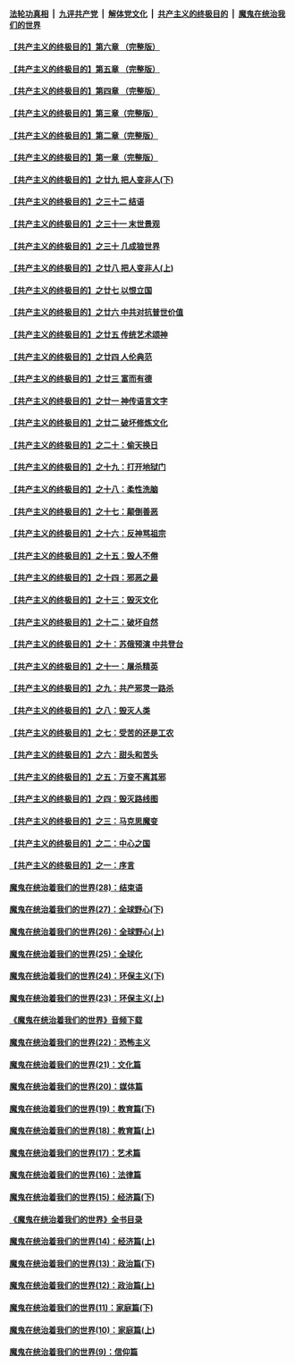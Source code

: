 ####  [法轮功真相](../../../../basic/blob/master/README.md?t=11071126) &nbsp;|&nbsp; [九评共产党](../../../../9ping.md/blob/master/README.md?t=11071126) &nbsp;|&nbsp; [解体党文化](../../../../jtdwh.md/blob/master/README.md?t=11071126)  &nbsp;|&nbsp; [共产主义的终极目的](../../../../gczydzjmd.md/blob/master/README.md?t=11071126) &nbsp;|&nbsp; [魔鬼在统治我们的世界](../../../../mgztzwmdsj.md/blob/master/README.md?t=11071126) 

#### [【共产主义的终极目的】第六章 （完整版）](../pages/nsc422/n11428913.md?t=11071126) 

#### [【共产主义的终极目的】第五章 （完整版）](../pages/nsc422/n11428912.md?t=11071126) 

#### [【共产主义的终极目的】第四章 （完整版）](../pages/nsc422/n11428907.md?t=11071126) 

#### [【共产主义的终极目的】第三章（完整版）](../pages/nsc422/n11428848.md?t=11071126) 

#### [【共产主义的终极目的】第二章（完整版）](../pages/nsc422/n11428831.md?t=11071126) 

#### [【共产主义的终极目的】第一章（完整版）](../pages/nsc422/n11417651.md?t=11071126) 

#### [【共产主义的终极目的】之廿九 把人变非人(下)](../pages/nsc422/n11344140.md?t=11071126) 

#### [【共产主义的终极目的】之三十二 结语](../pages/nsc422/n11360535.md?t=11071126) 

#### [【共产主义的终极目的】之三十一 末世景观](../pages/nsc422/n11351129.md?t=11071126) 

#### [【共产主义的终极目的】之三十 几成狼世界](../pages/nsc422/n11348280.md?t=11071126) 

#### [【共产主义的终极目的】之廿八 把人变非人(上)](../pages/nsc422/n11340492.md?t=11071126) 

#### [【共产主义的终极目的】之廿七 以恨立国](../pages/nsc422/n11336944.md?t=11071126) 

#### [【共产主义的终极目的】之廿六 中共对抗普世价值](../pages/nsc422/n11324785.md?t=11071126) 

#### [【共产主义的终极目的】之廿五 传统艺术颂神](../pages/nsc422/n11296396.md?t=11071126) 

#### [【共产主义的终极目的】之廿四 人伦典范](../pages/nsc422/n11296397.md?t=11071126) 

#### [【共产主义的终极目的】之廿三 富而有德](../pages/nsc422/n11283598.md?t=11071126) 

#### [【共产主义的终极目的】之廿一 神传语言文字](../pages/nsc422/n11263265.md?t=11071126) 

#### [【共产主义的终极目的】之廿二 破坏修炼文化](../pages/nsc422/n11245728.md?t=11071126) 

#### [【共产主义的终极目的】之二十：偷天换日](../pages/nsc422/n11238846.md?t=11071126) 

#### [【共产主义的终极目的】之十九：打开地狱门](../pages/nsc422/n11206376.md?t=11071126) 

#### [【共产主义的终极目的】之十八：柔性洗脑](../pages/nsc422/n11199994.md?t=11071126) 

#### [【共产主义的终极目的】之十七：颠倒善恶](../pages/nsc422/n11179782.md?t=11071126) 

#### [【共产主义的终极目的】之十六：反神骂祖宗](../pages/nsc422/n11166798.md?t=11071126) 

#### [【共产主义的终极目的】之十五：毁人不倦](../pages/nsc422/n11166792.md?t=11071126) 

#### [【共产主义的终极目的】之十四：邪恶之最](../pages/nsc422/n11150249.md?t=11071126) 

#### [【共产主义的终极目的】之十三：毁灭文化](../pages/nsc422/n11135227.md?t=11071126) 

#### [【共产主义的终极目的】之十二：破坏自然](../pages/nsc422/n11135214.md?t=11071126) 

#### [【共产主义的终极目的】之十：苏俄预演 中共登台](../pages/nsc422/n11118424.md?t=11071126) 

#### [【共产主义的终极目的】之十一：屠杀精英](../pages/nsc422/n11118442.md?t=11071126) 

#### [【共产主义的终极目的】之九：共产邪灵一路杀](../pages/nsc422/n11114139.md?t=11071126) 

#### [【共产主义的终极目的】之八：毁灭人类](../pages/nsc422/n11108503.md?t=11071126) 

#### [【共产主义的终极目的】之七：受苦的还是工农](../pages/nsc422/n11101809.md?t=11071126) 

#### [【共产主义的终极目的】之六：甜头和苦头](../pages/nsc422/n11096971.md?t=11071126) 

#### [【共产主义的终极目的】之五：万变不离其邪](../pages/nsc422/n11091285.md?t=11071126) 

#### [【共产主义的终极目的】之四：毁灭路线图](../pages/nsc422/n11086284.md?t=11071126) 

#### [【共产主义的终极目的】之三：马克思魔变](../pages/nsc422/n11061941.md?t=11071126) 

#### [【共产主义的终极目的】之二：中心之国](../pages/nsc422/n11047728.md?t=11071126) 

#### [【共产主义的终极目的】之一：序言](../pages/nsc422/n11086077.md?t=11071126) 

#### [魔鬼在统治着我们的世界(28)：结束语](../pages/nsc422/n10936246.md?t=11071126) 

#### [魔鬼在统治着我们的世界(27)：全球野心(下)](../pages/nsc422/n10928319.md?t=11071126) 

#### [魔鬼在统治着我们的世界(26)：全球野心(上)](../pages/nsc422/n10900318.md?t=11071126) 

#### [魔鬼在统治着我们的世界(25)：全球化](../pages/nsc422/n10788205.md?t=11071126) 

#### [魔鬼在统治着我们的世界(24)：环保主义(下)](../pages/nsc422/n10695307.md?t=11071126) 

#### [魔鬼在统治着我们的世界(23)：环保主义(上)](../pages/nsc422/n10688613.md?t=11071126) 

#### [《魔鬼在统治着我们的世界》音频下载](../pages/nsc422/n10635553.md?t=11071126) 

#### [魔鬼在统治着我们的世界(22)：恐怖主义](../pages/nsc422/n10614727.md?t=11071126) 

#### [魔鬼在统治着我们的世界(21)：文化篇](../pages/nsc422/n10597706.md?t=11071126) 

#### [魔鬼在统治着我们的世界(20)：媒体篇](../pages/nsc422/n10586579.md?t=11071126) 

#### [魔鬼在统治着我们的世界(19)：教育篇(下)](../pages/nsc422/n10564808.md?t=11071126) 

#### [魔鬼在统治着我们的世界(18)：教育篇(上)](../pages/nsc422/n10526970.md?t=11071126) 

#### [魔鬼在统治着我们的世界(17)：艺术篇](../pages/nsc422/n10499093.md?t=11071126) 

#### [魔鬼在统治着我们的世界(16)：法律篇](../pages/nsc422/n10485969.md?t=11071126) 

#### [魔鬼在统治着我们的世界(15)：经济篇(下)](../pages/nsc422/n10469975.md?t=11071126) 

#### [《魔鬼在统治着我们的世界》全书目录](../pages/nsc422/n10464261.md?t=11071126) 

#### [魔鬼在统治着我们的世界(14)：经济篇(上)](../pages/nsc422/n10457370.md?t=11071126) 

#### [魔鬼在统治着我们的世界(13)：政治篇(下)](../pages/nsc422/n10448270.md?t=11071126) 

#### [魔鬼在统治着我们的世界(12)：政治篇(上)](../pages/nsc422/n10444576.md?t=11071126) 

#### [魔鬼在统治着我们的世界(11)：家庭篇(下)](../pages/nsc422/n10440961.md?t=11071126) 

#### [魔鬼在统治着我们的世界(10)：家庭篇(上)](../pages/nsc422/n10435448.md?t=11071126) 

#### [魔鬼在统治着我们的世界(9)：信仰篇](../pages/nsc422/n10432159.md?t=11071126) 

